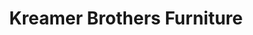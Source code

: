 ---
title: "Kreamer Brothers Furniture"
url: /annville/kreamer-brothers-furniture/
shop: furniture
---